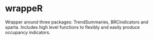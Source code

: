 # wrappeR
Wrapper around three packages: TrendSummaries, BRCindicators and sparta. Includes high level functions to flexibly and easily produce occupancy indicators.

